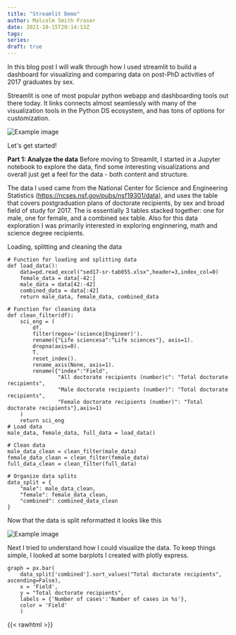 ```yaml
---
title: "Streamlit Demo"
author: Malcolm Smith Fraser
date: 2021-10-15T20:14:13Z
tags:
series:
draft: true
---
```


In this blog post I will walk through how I used streamlit to build a dashboard 
for visualizing and comparing data on post-PhD activities of 2017 graduates by sex.

Streamlit is one of most popular python webapp and dashboarding tools out there today.
It links connects almost seamlessly with many of the visualization tools in the 
Python DS ecosystem, and has tons of options for customization.

![Example image](/static/streamlit-demo-fulldashboard.png)

Let's get started!

**Part 1: Analyze the data**
Before moving to Streamlit, I started in a Jupyter notebook to explore the data, 
find some interesting visualizations and overall just get a feel for the data - 
both content and structure. 

The data I used came from the National Center for Science and Engineering Statistics 
(https://ncses.nsf.gov/pubs/nsf19301/data), and uses the table that covers
postgraduation plans of doctorate recipients, by sex and broad field of study for 2017.
The is essentially 3 tables stacked together: one for male, one for female, and 
a combined sex table. Also for this data exploration I was primarily interested 
in exploring enginnering, math and science degree recipients.

Loading, splitting and cleaning the data
```{python}
# Function for loading and splitting data
def load_data():
    data=pd.read_excel("sed17-sr-tab055.xlsx",header=3,index_col=0)
    female_data = data[-42:]
    male_data = data[42:-42]
    combined_data = data[:42]
    return male_data, female_data, combined_data
  
# Function for cleaning data
def clean_filter(df):
    sci_eng = (
        df.
        filter(regex='(science|Engineer)').
        rename({"Life sciencesa":"Life sciences"}, axis=1).
        dropna(axis=0).
        T.
        reset_index().
        rename_axis(None, axis=1).
        rename({"index":"Field",
                "All doctorate recipients (number)c": "Total doctorate recipients",
                "Male doctorate recipients (number)": "Total doctorate recipients",
                "Female doctorate recipients (number)": "Total doctorate recipients"},axis=1)
    )
    return sci_eng
# Load data
male_data, female_data, full_data = load_data()

# Clean data
male_data_clean = clean_filter(male_data)
female_data_clean = clean_filter(female_data)
full_data_clean = clean_filter(full_data)

# Organize data splits
data_split = {
    "male": male_data_clean,
    "female": female_data_clean,
    "combined": combined_data_clean
}
```

Now that the data is split reformatted it looks like this

![Example image](/static/streamlit-demo-dataframe1.png)

Next I tried to understand how I could visualize the data. To keep things simple,
I looked at some barplots I created with plotly express.
```{python}
graph = px.bar(
    data_split['combined'].sort_values("Total doctorate recipients", ascending=False), 
    x = 'Field',
    y = "Total doctorate recipients",
    labels = {'Number of cases':'Number of cases in %s'},
    color = 'Field'
    )
```

{{< rawhtml >}}
        <div id="f49aa1f2-7772-4758-b8bc-ed3fc9f18765" class="plotly-graph-div" style="height:100%; width:100%;"></div>
            <script type="text/javascript">
                
                    window.PLOTLYENV=window.PLOTLYENV || {};
                    
                if (document.getElementById("f49aa1f2-7772-4758-b8bc-ed3fc9f18765")) {
                    Plotly.newPlot(
                        'f49aa1f2-7772-4758-b8bc-ed3fc9f18765',
                        [{"alignmentgroup": "True", "hovertemplate": "Field=%{x}<br>Total doctorate recipients=%{y}<extra></extra>", "legendgroup": "Life sciences", "marker": {"color": "#636efa"}, "name": "Life sciences", "offsetgroup": "Life sciences", "orientation": "v", "showlegend": true, "textposition": "auto", "type": "bar", "x": ["Life sciences"], "xaxis": "x", "y": [12592.0], "yaxis": "y"}, {"alignmentgroup": "True", "hovertemplate": "Field=%{x}<br>Total doctorate recipients=%{y}<extra></extra>", "legendgroup": "Engineering", "marker": {"color": "#EF553B"}, "name": "Engineering", "offsetgroup": "Engineering", "orientation": "v", "showlegend": true, "textposition": "auto", "type": "bar", "x": ["Engineering"], "xaxis": "x", "y": [9843], "yaxis": "y"}, {"alignmentgroup": "True", "hovertemplate": "Field=%{x}<br>Total doctorate recipients=%{y}<extra></extra>", "legendgroup": "Psychology and social sciences", "marker": {"color": "#00cc96"}, "name": "Psychology and social sciences", "offsetgroup": "Psychology and social sciences", "orientation": "v", "showlegend": true, "textposition": "auto", "type": "bar", "x": ["Psychology and social sciences"], "xaxis": "x", "y": [9079], "yaxis": "y"}, {"alignmentgroup": "True", "hovertemplate": "Field=%{x}<br>Total doctorate recipients=%{y}<extra></extra>", "legendgroup": "Physical sciences and earth sciences", "marker": {"color": "#ab63fa"}, "name": "Physical sciences and earth sciences", "offsetgroup": "Physical sciences and earth sciences", "orientation": "v", "showlegend": true, "textposition": "auto", "type": "bar", "x": ["Physical sciences and earth sciences"], "xaxis": "x", "y": [6081.0], "yaxis": "y"}, {"alignmentgroup": "True", "hovertemplate": "Field=%{x}<br>Total doctorate recipients=%{y}<extra></extra>", "legendgroup": "Mathematics and computer sciences", "marker": {"color": "#FFA15A"}, "name": "Mathematics and computer sciences", "offsetgroup": "Mathematics and computer sciences", "orientation": "v", "showlegend": true, "textposition": "auto", "type": "bar", "x": ["Mathematics and computer sciences"], "xaxis": "x", "y": [3843], "yaxis": "y"}],
                        {"barmode": "relative", "legend": {"title": {"text": "Field"}, "tracegroupgap": 0}, "margin": {"t": 60}, "template": {"data": {"bar": [{"error_x": {"color": "#2a3f5f"}, "error_y": {"color": "#2a3f5f"}, "marker": {"line": {"color": "#E5ECF6", "width": 0.5}}, "type": "bar"}], "barpolar": [{"marker": {"line": {"color": "#E5ECF6", "width": 0.5}}, "type": "barpolar"}], "carpet": [{"aaxis": {"endlinecolor": "#2a3f5f", "gridcolor": "white", "linecolor": "white", "minorgridcolor": "white", "startlinecolor": "#2a3f5f"}, "baxis": {"endlinecolor": "#2a3f5f", "gridcolor": "white", "linecolor": "white", "minorgridcolor": "white", "startlinecolor": "#2a3f5f"}, "type": "carpet"}], "choropleth": [{"colorbar": {"outlinewidth": 0, "ticks": ""}, "type": "choropleth"}], "contour": [{"colorbar": {"outlinewidth": 0, "ticks": ""}, "colorscale": [[0.0, "#0d0887"], [0.1111111111111111, "#46039f"], [0.2222222222222222, "#7201a8"], [0.3333333333333333, "#9c179e"], [0.4444444444444444, "#bd3786"], [0.5555555555555556, "#d8576b"], [0.6666666666666666, "#ed7953"], [0.7777777777777778, "#fb9f3a"], [0.8888888888888888, "#fdca26"], [1.0, "#f0f921"]], "type": "contour"}], "contourcarpet": [{"colorbar": {"outlinewidth": 0, "ticks": ""}, "type": "contourcarpet"}], "heatmap": [{"colorbar": {"outlinewidth": 0, "ticks": ""}, "colorscale": [[0.0, "#0d0887"], [0.1111111111111111, "#46039f"], [0.2222222222222222, "#7201a8"], [0.3333333333333333, "#9c179e"], [0.4444444444444444, "#bd3786"], [0.5555555555555556, "#d8576b"], [0.6666666666666666, "#ed7953"], [0.7777777777777778, "#fb9f3a"], [0.8888888888888888, "#fdca26"], [1.0, "#f0f921"]], "type": "heatmap"}], "heatmapgl": [{"colorbar": {"outlinewidth": 0, "ticks": ""}, "colorscale": [[0.0, "#0d0887"], [0.1111111111111111, "#46039f"], [0.2222222222222222, "#7201a8"], [0.3333333333333333, "#9c179e"], [0.4444444444444444, "#bd3786"], [0.5555555555555556, "#d8576b"], [0.6666666666666666, "#ed7953"], [0.7777777777777778, "#fb9f3a"], [0.8888888888888888, "#fdca26"], [1.0, "#f0f921"]], "type": "heatmapgl"}], "histogram": [{"marker": {"colorbar": {"outlinewidth": 0, "ticks": ""}}, "type": "histogram"}], "histogram2d": [{"colorbar": {"outlinewidth": 0, "ticks": ""}, "colorscale": [[0.0, "#0d0887"], [0.1111111111111111, "#46039f"], [0.2222222222222222, "#7201a8"], [0.3333333333333333, "#9c179e"], [0.4444444444444444, "#bd3786"], [0.5555555555555556, "#d8576b"], [0.6666666666666666, "#ed7953"], [0.7777777777777778, "#fb9f3a"], [0.8888888888888888, "#fdca26"], [1.0, "#f0f921"]], "type": "histogram2d"}], "histogram2dcontour": [{"colorbar": {"outlinewidth": 0, "ticks": ""}, "colorscale": [[0.0, "#0d0887"], [0.1111111111111111, "#46039f"], [0.2222222222222222, "#7201a8"], [0.3333333333333333, "#9c179e"], [0.4444444444444444, "#bd3786"], [0.5555555555555556, "#d8576b"], [0.6666666666666666, "#ed7953"], [0.7777777777777778, "#fb9f3a"], [0.8888888888888888, "#fdca26"], [1.0, "#f0f921"]], "type": "histogram2dcontour"}], "mesh3d": [{"colorbar": {"outlinewidth": 0, "ticks": ""}, "type": "mesh3d"}], "parcoords": [{"line": {"colorbar": {"outlinewidth": 0, "ticks": ""}}, "type": "parcoords"}], "pie": [{"automargin": true, "type": "pie"}], "scatter": [{"marker": {"colorbar": {"outlinewidth": 0, "ticks": ""}}, "type": "scatter"}], "scatter3d": [{"line": {"colorbar": {"outlinewidth": 0, "ticks": ""}}, "marker": {"colorbar": {"outlinewidth": 0, "ticks": ""}}, "type": "scatter3d"}], "scattercarpet": [{"marker": {"colorbar": {"outlinewidth": 0, "ticks": ""}}, "type": "scattercarpet"}], "scattergeo": [{"marker": {"colorbar": {"outlinewidth": 0, "ticks": ""}}, "type": "scattergeo"}], "scattergl": [{"marker": {"colorbar": {"outlinewidth": 0, "ticks": ""}}, "type": "scattergl"}], "scattermapbox": [{"marker": {"colorbar": {"outlinewidth": 0, "ticks": ""}}, "type": "scattermapbox"}], "scatterpolar": [{"marker": {"colorbar": {"outlinewidth": 0, "ticks": ""}}, "type": "scatterpolar"}], "scatterpolargl": [{"marker": {"colorbar": {"outlinewidth": 0, "ticks": ""}}, "type": "scatterpolargl"}], "scatterternary": [{"marker": {"colorbar": {"outlinewidth": 0, "ticks": ""}}, "type": "scatterternary"}], "surface": [{"colorbar": {"outlinewidth": 0, "ticks": ""}, "colorscale": [[0.0, "#0d0887"], [0.1111111111111111, "#46039f"], [0.2222222222222222, "#7201a8"], [0.3333333333333333, "#9c179e"], [0.4444444444444444, "#bd3786"], [0.5555555555555556, "#d8576b"], [0.6666666666666666, "#ed7953"], [0.7777777777777778, "#fb9f3a"], [0.8888888888888888, "#fdca26"], [1.0, "#f0f921"]], "type": "surface"}], "table": [{"cells": {"fill": {"color": "#EBF0F8"}, "line": {"color": "white"}}, "header": {"fill": {"color": "#C8D4E3"}, "line": {"color": "white"}}, "type": "table"}]}, "layout": {"annotationdefaults": {"arrowcolor": "#2a3f5f", "arrowhead": 0, "arrowwidth": 1}, "coloraxis": {"colorbar": {"outlinewidth": 0, "ticks": ""}}, "colorscale": {"diverging": [[0, "#8e0152"], [0.1, "#c51b7d"], [0.2, "#de77ae"], [0.3, "#f1b6da"], [0.4, "#fde0ef"], [0.5, "#f7f7f7"], [0.6, "#e6f5d0"], [0.7, "#b8e186"], [0.8, "#7fbc41"], [0.9, "#4d9221"], [1, "#276419"]], "sequential": [[0.0, "#0d0887"], [0.1111111111111111, "#46039f"], [0.2222222222222222, "#7201a8"], [0.3333333333333333, "#9c179e"], [0.4444444444444444, "#bd3786"], [0.5555555555555556, "#d8576b"], [0.6666666666666666, "#ed7953"], [0.7777777777777778, "#fb9f3a"], [0.8888888888888888, "#fdca26"], [1.0, "#f0f921"]], "sequentialminus": [[0.0, "#0d0887"], [0.1111111111111111, "#46039f"], [0.2222222222222222, "#7201a8"], [0.3333333333333333, "#9c179e"], [0.4444444444444444, "#bd3786"], [0.5555555555555556, "#d8576b"], [0.6666666666666666, "#ed7953"], [0.7777777777777778, "#fb9f3a"], [0.8888888888888888, "#fdca26"], [1.0, "#f0f921"]]}, "colorway": ["#636efa", "#EF553B", "#00cc96", "#ab63fa", "#FFA15A", "#19d3f3", "#FF6692", "#B6E880", "#FF97FF", "#FECB52"], "font": {"color": "#2a3f5f"}, "geo": {"bgcolor": "white", "lakecolor": "white", "landcolor": "#E5ECF6", "showlakes": true, "showland": true, "subunitcolor": "white"}, "hoverlabel": {"align": "left"}, "hovermode": "closest", "mapbox": {"style": "light"}, "paper_bgcolor": "white", "plot_bgcolor": "#E5ECF6", "polar": {"angularaxis": {"gridcolor": "white", "linecolor": "white", "ticks": ""}, "bgcolor": "#E5ECF6", "radialaxis": {"gridcolor": "white", "linecolor": "white", "ticks": ""}}, "scene": {"xaxis": {"backgroundcolor": "#E5ECF6", "gridcolor": "white", "gridwidth": 2, "linecolor": "white", "showbackground": true, "ticks": "", "zerolinecolor": "white"}, "yaxis": {"backgroundcolor": "#E5ECF6", "gridcolor": "white", "gridwidth": 2, "linecolor": "white", "showbackground": true, "ticks": "", "zerolinecolor": "white"}, "zaxis": {"backgroundcolor": "#E5ECF6", "gridcolor": "white", "gridwidth": 2, "linecolor": "white", "showbackground": true, "ticks": "", "zerolinecolor": "white"}}, "shapedefaults": {"line": {"color": "#2a3f5f"}}, "ternary": {"aaxis": {"gridcolor": "white", "linecolor": "white", "ticks": ""}, "baxis": {"gridcolor": "white", "linecolor": "white", "ticks": ""}, "bgcolor": "#E5ECF6", "caxis": {"gridcolor": "white", "linecolor": "white", "ticks": ""}}, "title": {"x": 0.05}, "xaxis": {"automargin": true, "gridcolor": "white", "linecolor": "white", "ticks": "", "title": {"standoff": 15}, "zerolinecolor": "white", "zerolinewidth": 2}, "yaxis": {"automargin": true, "gridcolor": "white", "linecolor": "white", "ticks": "", "title": {"standoff": 15}, "zerolinecolor": "white", "zerolinewidth": 2}}}, "xaxis": {"anchor": "y", "categoryarray": ["Life sciences", "Engineering", "Psychology and social sciences", "Physical sciences and earth sciences", "Mathematics and computer sciences"], "categoryorder": "array", "domain": [0.0, 1.0], "title": {"text": "Field"}}, "yaxis": {"anchor": "x", "domain": [0.0, 1.0], "title": {"text": "Total doctorate recipients"}}},
                        {"responsive": true}
                    )
                };
                
            </script>
        </div>
{{< /rawhtml >}}

Now that I have my data formatted and have the plots I want, I can start building the dashboard.

**Part 2: Build the dashboard**

The idea for the dashboard is to have a sidebar where the user can select the
gender of the data they want to visualize as well as the variable they want to 
visualize for that gender. I also want the user to be able decide if they want to
compare the anlysis and select which sex/combined they will compare with. 
Once selected, the visualizations will be displayed in the main area, with an
option to display the raw data. Lastly, want to give the user an option to hide 
the graph.


Before we start I want to organize the data in a way that makes it easy for the
user to pic the variables to visualize. From the structure of the table, I noticed 
that the columns could be grouped into the following categories:
- Post Grad Status (#),
- Post Grad Employment Type (%)
- Post Grad Study Type (%)
- Post Grad Location (%)
along with a column for total degree recipients and a columns for the degree field.

I decided to record the splits based on the categories. The decision to do this
will become more obvious when we start building the dashboard.
```{python}
total_phd_recipients = full_data_clean.iloc[:,0:1].columns.append(full_data_clean.iloc[:,1:2].columns)
post_grad_location = full_data_clean.iloc[:,0:1].columns.append(full_data_clean.iloc[:,-12:-1].columns)
post_grad_status = full_data_clean.iloc[:,0:1].columns.append(full_data_clean.iloc[:,2:6].columns)
post_grad_study_type = full_data_clean.iloc[:,0:1].columns.append(full_data_clean.iloc[:,6:8].columns)
post_grad_employment_type = full_data_clean.iloc[:,0:1].columns.append(full_data_clean.iloc[:,8:13].columns)
```

Alright, now that that's out of the way lets get building.

*Building the sidebar*

Create a new python file named dashboard.py and import your packeges.
```{python}
import streamlit as st
import pandas as pd
import numpy as np
import plotly.express as px
```

Setup the streamlit dashboard config, title, and headers/subheaders.
```{python}
st.set_page_config(page_title="My Dashboard",layout='wide')
st.title("**Post-PhD activities for US Science and Engineering Grads**")
st.header("Gender Level Analysis")
st.caption("Data from https://ncses.nsf.gov/pubs/nsf19301/data")
```

Then load, filter, and organize your data the exact same way as we did when analyzing the data (see above).

In the sidebar I will use select boxes for selecting the gender and category.
For selecting the individual variables within the categories in will use a radio
button widget.

```{python}
# select gender
select_gender = st.sidebar.selectbox('Select Gender',["male","female","combined"],key=1)

# select category
select_category = st.sidebar.selectbox("Analysis Category", ["Total Recipients", "Post Grad Status (#)",'Post Grad Employment Type (%)',"Post Grad Study Type (%)","Post Grad Location (%)"])

# subset data based on gender and category
select_data = data_split[select_gender][categories[select_category]]

# select variable from category
select_variable = st.sidebar.radio("Variable", select_data.drop("Field",axis=1).columns)
```

Now if you run `streamlit run dashboard.py` you should get something like this.
![Example image](/static/streamlit-demo-sidebar1.png)

We will get to the "compare" options later.

In the body of our dashboard we add the option to view the raw data.
```{python}
if st.checkbox('Show raw data'):
    st.subheader('Raw data')
    st.dataframe(select_data)
```

Next we will add the plots - that will only show if the option to hide the graphs is not selected.
We also want to plot in two columns in case we decide to make a comparison plot.
```{python}
# Create two columns
col1, col2 = st.columns(2)

# Create "Hide Graph" option
if not st.checkbox('Hide Graph', False, key=1):
    
    # Plot title
    col1.markdown(f"### {select_variable}: {select_gender}")
    
    # Graph data with the variables selected above
    graph = px.bar(
        select_data.sort_values(select_variable, ascending=False), 
        x='Field',
        y=select_variable,
        labels={'Number of cases':'Number of cases in %s'},
        color='Field')
        
    # Optional: Adjust layout
    graph.update_layout(width=700)
    graph.layout.update(showlegend=False)
    
    # Add the plot to the streamlit dashboard in column 1
    col1.plotly_chart(graph,width=700)
```

Since we only want to compare a visualization if we already have generated a baseline one,
now is when we add the comparison information. To do this we add the following 
inside the same "Hide Graph" if statement.
```{python}
    # Create a "Compare" checkbox in the sidebar
    if st.sidebar.checkbox("Compare",True, key=2):
        
        # Select the gender to compare with and grab the data split
        select2 = st.sidebar.selectbox('Select Gender',["female","male","combined"],key=2)
        select_data2 = data_split[select2]
        
        # Graph the comparison plot
        col2.markdown(f"### {select_variable}: {select2}")
        graph2 = px.bar(
            select_data2.sort_values(select_variable, ascending=False), 
            x='Field',
            y=select_variable,
            labels={'Number of cases':'Number of cases in %s'},
            color='Field')
        graph2.layout.update(showlegend=False)
        
         # Add the plot to the streamlit dashboard in column 1
        col2.plotly_chart(graph2)  
```

The resulting dashboard should look something like this
![Example image](/static/streamlit-demo-fulldashboard.png)


I hope you found this walkthrough useful! 


